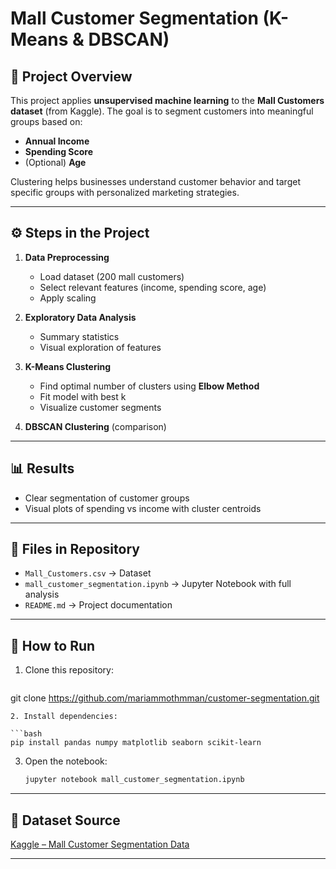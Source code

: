 
# Mall Customer Segmentation (K-Means & DBSCAN)

## 📌 Project Overview

This project applies **unsupervised machine learning** to the **Mall Customers dataset** (from Kaggle).
The goal is to segment customers into meaningful groups based on:

* **Annual Income**
* **Spending Score**
* (Optional) **Age**

Clustering helps businesses understand customer behavior and target specific groups with personalized marketing strategies.

---

## ⚙️ Steps in the Project

1. **Data Preprocessing**

   * Load dataset (200 mall customers)
   * Select relevant features (income, spending score, age)
   * Apply scaling

2. **Exploratory Data Analysis**

   * Summary statistics
   * Visual exploration of features

3. **K-Means Clustering**

   * Find optimal number of clusters using **Elbow Method**
   * Fit model with best k
   * Visualize customer segments

4. **DBSCAN Clustering** (comparison)

---

## 📊 Results

* Clear segmentation of customer groups
* Visual plots of spending vs income with cluster centroids

---

## 📂 Files in Repository

* `Mall_Customers.csv` → Dataset
* `mall_customer_segmentation.ipynb` → Jupyter Notebook with full analysis
* `README.md` → Project documentation

---

## 🚀 How to Run

1. Clone this repository:

   ```bash
git clone https://github.com/mariammothmman/customer-segmentation.git
   ```
2. Install dependencies:

   ```bash
   pip install pandas numpy matplotlib seaborn scikit-learn
   ```
3. Open the notebook:

   ```bash
   jupyter notebook mall_customer_segmentation.ipynb
   ```

---

## 📌 Dataset Source

[Kaggle – Mall Customer Segmentation Data](https://www.kaggle.com/datasets/vjchoudhary7/customer-segmentation-tutorial-in-python)

---
